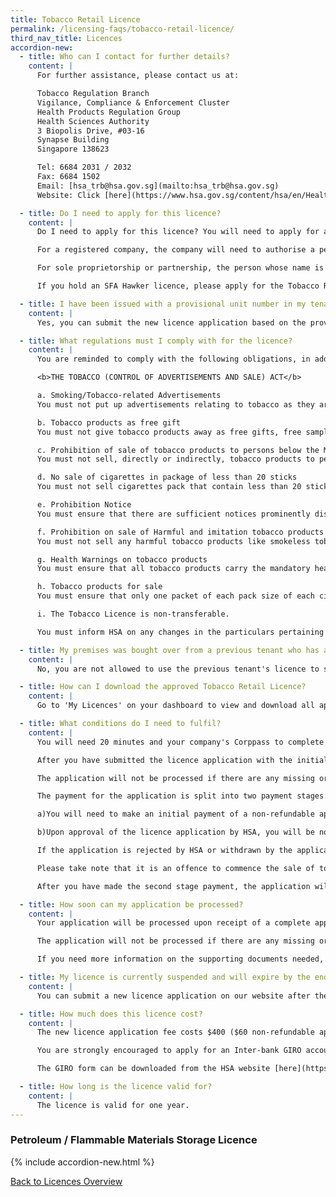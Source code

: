```yaml
---
title: Tobacco Retail Licence
permalink: /licensing-faqs/tobacco-retail-licence/
third_nav_title: Licences
accordion-new:
  - title: Who can I contact for further details?
    content: |
      For further assistance, please contact us at:

      Tobacco Regulation Branch
      Vigilance, Compliance & Enforcement Cluster
      Health Products Regulation Group
      Health Sciences Authority
      3 Biopolis Drive, #03-16
      Synapse Building
      Singapore 138623

      Tel: 6684 2031 / 2032
      Fax: 6684 1502
      Email: [hsa_trb@hsa.gov.sg](mailto:hsa_trb@hsa.gov.sg)
      Website: Click [here](https://www.hsa.gov.sg/content/hsa/en/Health_Products_Regulation/Tobacco_Control/Overview/Tobacco_Licences_Eligibility_Criteria/Tobacco_Retail_Licences.html){:target="_blank"}.

  - title: Do I need to apply for this licence?
    content: |
      Do I need to apply for this licence? You will need to apply for a Tobacco Retail Licence if you intend to sell tobacco products by retail at a physical outlet. The Tobacco Retail Licence issued is specific to only one physical outlet. If you are operating more than one outlet, you will need to submit a separate application for each one.

      For a registered company, the company will need to authorise a person in managerial position to apply for the licence on its behalf via Corppass.

      For sole proprietorship or partnership, the person whose name is registered with Accounting & Corporate Regulatory Authority (ACRA), will need to apply for the Tobacco Retail Licence under his/her name via Corppass.

      If you hold an SFA Hawker licence, please apply for the Tobacco Retail Licence via our Self-Service feature under your name with [Singpass](https://licence1.business.gov.sg/licence1/authentication/mainLogin.action){:target="_blank"}.

  - title: I have been issued with a provisional unit number in my tenancy agreement and the number can only be confirmed at a later date. Can I submit my new licence application based on the provisional unit number?
    content: |
      Yes, you can submit the new licence application based on the provisional unit number. Upon confirmation of the updated unit number, you will need to contact us via email and we will advise you accordingly.

  - title: What regulations must I comply with for the licence?
    content: |
      You are reminded to comply with the following obligations, in addition to the specified licence conditions. Upon conviction for non-compliance, offenders can be punished with imprisonment and/or fine. Offenders may also have their licenses suspended or revoked.

      <b>THE TOBACCO (CONTROL OF ADVERTISEMENTS AND SALE) ACT</b>

      a. Smoking/Tobacco-related Advertisements
      You must not put up advertisements relating to tobacco as they are prohibited.

      b. Tobacco products as free gift
      You must not give tobacco products away as free gifts, free samples or as prizes. Also, the tobacco products cannot be sold with other products as free gifts, or in conjunction with any other goods or services.The Shopper loyalty programmes that involves tobacco products are also prohibited.

      c. Prohibition of sale of tobacco products to persons below the MLA
      You must not sell, directly or indirectly, tobacco products to persons below the MLA. You are responsible for your employees and must ensure that they comply with this prohibition.

      d. No sale of cigarettes in package of less than 20 sticks
      You must not sell cigarettes pack that contain less than 20 sticks in Singapore.

      e. Prohibition Notice
      You must ensure that there are sufficient notices prominently displayed.in the outlet to inform the public that the sale of tobacco products to persons below the MLA is prohibited.

      f. Prohibition on sale of Harmful and imitation tobacco products
      You must not sell any harmful tobacco products like smokeless tobacco, or any tobacco products that contain nicotine and tar above the yield limit of 1.0mg and 10.0mg respectively and imitation tobacco products like [electronic vaporisers] (https://www.hsa.gov.sg/content/hsa/en/Health_Products_Regulation/Tobacco_Control/Overview/Tobacco_Legislation/Prohibition_on_Certain_Products.html){:target="_blank"} at the outlet.

      g. Health Warnings on tobacco products
      You must ensure that all tobacco products carry the mandatory health-warning labels.

      h. Tobacco products for sale
      You must ensure that only one packet of each pack size of each cigarette brand is allowed to be displayed in the tobacco storage unit whenever it is exposed to customers or members of the public during re-stocking or tobacco sales transactions(with exception of duty-free and specialist tobacconist businesses)

      i. The Tobacco Licence is non-transferable.

      You must inform HSA on any changes in the particulars pertaining to the licence/application not later than three days after the changes have been effected.

  - title: My premises was bought over from a previous tenant who has a valid Tobacco Retail Licence. Can I use the licence while waiting for approval of my new licence application?
    content: |
      No, you are not allowed to use the previous tenant's licence to sell tobacco products. Licences are not transferable between two companies.

  - title: How can I download the approved Tobacco Retail Licence?
    content: |
      Go to 'My Licences' on your dashboard to view and download all approved licences.You can obtain the licence number from our [HSA website](http://eservice.hsa.gov.sg/prism/common/enquirepublic/SearchTRURetail.do?action=load){:target="_blank"}.

  - title: What conditions do I need to fulfil?
    content: |
      You will need 20 minutes and your company's Corppass to complete the online licence application.

      After you have submitted the licence application with the initial application fee payment, HSA will process the licence application upon receipt of a complete application with all the relevant supporting documents submitted. Do take note that HSA may request for additional documents to review the licence application.

      The application will not be processed if there are any missing or incomplete documents or lack of payment.

      The payment for the application is split into two payment stages:

      a)You will need to make an initial payment of a non-refundable application fee of $60 during the submission of the licence application on our website.

      b)Upon approval of the licence application by HSA, you will be notified via email to make the second stage payment of $340 licence fee within a one-month period from the notification date or else the application will lapse.

      If the application is rejected by HSA or withdrawn by the applicant, there will be no refund for the collected application fee.

      Please take note that it is an offence to commence the sale of tobacco products while the application is being processed by HSA. You are only allowed to engage in the retail sales of the tobacco products after the Tobacco Retail licence number is issued.

      After you have made the second stage payment, the application will be approved and the electronic copy of the licence can be downloaded from our website. There will be no issue of a hardcopy licence.

  - title: How soon can my application be processed?
    content: |
      Your application will be processed upon receipt of a complete application with all the relevant supporting documents submitted to HSA, including payment of the $60 non-refundable application fees.

      The application will not be processed if there are any missing or incomplete documents or lack of payment. Do take note that HSA may request for additional documents to review the licence application.

      If you need more information on the supporting documents needed, please refer to the [HSA website](http://eservice.hsa.gov.sg/prism/common/enquirepublic/SearchTRURetail.do?action=load){:target="_blank"}.

  - title: My licence is currently suspended and will expire by the end of the suspension period. When can I apply for a new licence?
    content: |
      You can submit a new licence application on our website after the suspension period has ended.

  - title: How much does this licence cost?
    content: |
      The new licence application fee costs $400 ($60 non-refundable application fee and $340 licence fee).

      You are strongly encouraged to apply for an Inter-bank GIRO account for subsequent renewal payments.

      The GIRO form can be downloaded from the HSA website [here](https://www.hsa.gov.sg/content/dam/HSA/e-Services/Form%20for%20Inter-bank%20GIRO%20Application.pdf){:target="_blank"}. Do take note that GoBusiness Licensing only accepts credit card payment.

  - title: How long is the licence valid for?
    content: |
      The licence is valid for one year.
---
```


### Petroleum / Flammable Materials Storage Licence

{% include accordion-new.html %}

[Back to Licences Overview](/licences/)
